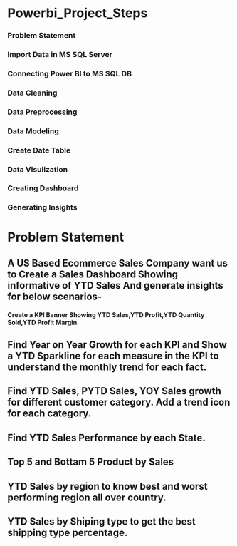 # Powerbi_Project_Steps
### Problem Statement
### Import Data in MS SQL Server
### Connecting Power BI to MS SQL DB
### Data Cleaning
### Data Preprocessing
### Data Modeling
### Create Date Table
### Data Visulization
### Creating Dashboard
### Generating Insights

# Problem Statement
## A US Based Ecommerce Sales Company want us to Create a Sales Dashboard Showing informative of YTD Sales And generate insights for below scenarios-

#### Create a KPI Banner Showing YTD Sales,YTD Profit,YTD Quantity Sold,YTD Profit Margin.
## Find Year on Year Growth for each KPI and Show a YTD Sparkline for each measure in the KPI to understand the monthly trend for each fact.
## Find YTD Sales, PYTD Sales, YOY Sales growth for different customer category. Add a trend icon for each category.
## Find YTD Sales Performance by each State.
## Top 5 and Bottam 5 Product by Sales
## YTD Sales by region to know best and worst performing region all over country.
## YTD Sales by Shiping type to get the best shipping type percentage. 

